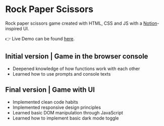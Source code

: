 # Rock Paper Scissors

Rock paper scissors game created with HTML, CSS and JS with a [Notion](https://www.notion.so/)-inspired UI.

👉 Live Demo can be found [here](https://cceloso.github.io/rock-paper-scissors/).

## Initial version | Game in the browser console
- Deepened knowledge of how functions work with each other
- Learned how to use prompts and console texts

## Final version | Game with UI
- Implemented clean code habits
- Implemented responsive design principles
- Learned basic DOM manipulation through JavaScript
- Learned how to implement basic dark mode toggle